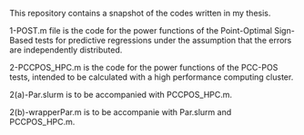 This repository contains a snapshot of the codes written in my thesis.

1-POST.m file is the code for the power functions of the Point-Optimal Sign-Based tests for predictive regressions
under the assumption that the errors are independently distributed.

2-PCCPOS_HPC.m is the code for the power functions of the PCC-POS tests, intended to be calculated with a high performance computing cluster. 

2(a)-Par.slurm is to be accompanied with PCCPOS_HPC.m.

2(b)-wrapperPar.m is to be accompanie with Par.slurm and PCCPOS_HPC.m.
